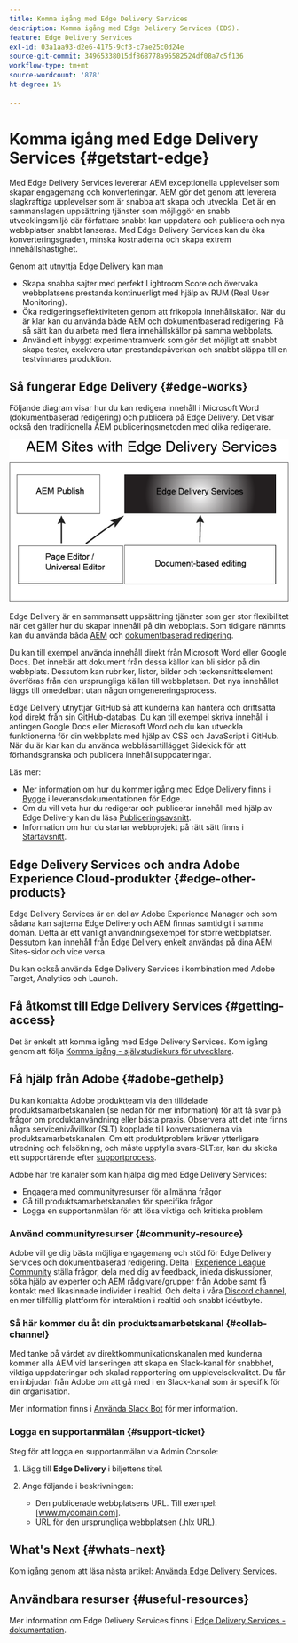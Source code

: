 ```yaml
---
title: Komma igång med Edge Delivery Services
description: Komma igång med Edge Delivery Services (EDS).
feature: Edge Delivery Services
exl-id: 03a1aa93-d2e6-4175-9cf3-c7ae25c0d24e
source-git-commit: 34965338015df868778a95582524df08a7c5f136
workflow-type: tm+mt
source-wordcount: '878'
ht-degree: 1%

---
```


# Komma igång med Edge Delivery Services {#getstart-edge}

Med Edge Delivery Services levererar AEM exceptionella upplevelser som skapar engagemang och konverteringar. AEM gör det genom att leverera slagkraftiga upplevelser som är snabba att skapa och utveckla. Det är en sammanslagen uppsättning tjänster som möjliggör en snabb utvecklingsmiljö där författare snabbt kan uppdatera och publicera och nya webbplatser snabbt lanseras. Med Edge Delivery Services kan du öka konverteringsgraden, minska kostnaderna och skapa extrem innehållshastighet.

Genom att utnyttja Edge Delivery kan man

* Skapa snabba sajter med perfekt Lightroom Score och övervaka webbplatsens prestanda kontinuerligt med hjälp av RUM (Real User Monitoring).
* Öka redigeringseffektiviteten genom att frikoppla innehållskällor. När du är klar kan du använda både AEM och dokumentbaserad redigering. På så sätt kan du arbeta med flera innehållskällor på samma webbplats.
* Använd ett inbyggt experimentramverk som gör det möjligt att snabbt skapa tester, exekvera utan prestandapåverkan och snabbt släppa till en testvinnares produktion.

## Så fungerar Edge Delivery {#edge-works}

Följande diagram visar hur du kan redigera innehåll i Microsoft Word (dokumentbaserad redigering) och publicera på Edge Delivery. Det visar också den traditionella AEM publiceringsmetoden med olika redigerare.

![Edge Delivery Architecture](assets/edgedelivery.png)

Edge Delivery är en sammansatt uppsättning tjänster som ger stor flexibilitet när det gäller hur du skapar innehåll på din webbplats. Som tidigare nämnts kan du använda båda [AEM](https://experienceleague.adobe.com/docs/experience-manager-cloud-service/content/sites/authoring/getting-started/concepts.html) och [dokumentbaserad redigering](https://www.hlx.live/docs/authoring).

Du kan till exempel använda innehåll direkt från Microsoft Word eller Google Docs. Det innebär att dokument från dessa källor kan bli sidor på din webbplats. Dessutom kan rubriker, listor, bilder och teckensnittselement överföras från den ursprungliga källan till webbplatsen. Det nya innehållet läggs till omedelbart utan någon omgenereringsprocess.

Edge Delivery utnyttjar GitHub så att kunderna kan hantera och driftsätta kod direkt från sin GitHub-databas. Du kan till exempel skriva innehåll i antingen Google Docs eller Microsoft Word och du kan utveckla funktionerna för din webbplats med hjälp av CSS och JavaScript i GitHub. När du är klar kan du använda webbläsartillägget Sidekick för att förhandsgranska och publicera innehållsuppdateringar.

Läs mer:

* Mer information om hur du kommer igång med Edge Delivery finns i [Bygge](https://www.hlx.live/docs/#build) i leveransdokumentationen för Edge.
* Om du vill veta hur du redigerar och publicerar innehåll med hjälp av Edge Delivery kan du läsa [Publiceringsavsnitt](https://www.hlx.live/docs/authoring).
* Information om hur du startar webbprojekt på rätt sätt finns i [Startavsnitt](https://www.hlx.live/docs/#launch).

## Edge Delivery Services och andra Adobe Experience Cloud-produkter {#edge-other-products}

Edge Delivery Services är en del av Adobe Experience Manager och som sådana kan sajterna Edge Delivery och AEM finnas samtidigt i samma domän. Detta är ett vanligt användningsexempel för större webbplatser. Dessutom kan innehåll från Edge Delivery enkelt användas på dina AEM Sites-sidor och vice versa.

Du kan också använda Edge Delivery Services i kombination med Adobe Target, Analytics och Launch.

## Få åtkomst till Edge Delivery Services {#getting-access}

Det är enkelt att komma igång med Edge Delivery Services. Kom igång genom att följa [Komma igång - självstudiekurs för utvecklare](https://www.hlx.live/developer/tutorial).

## Få hjälp från Adobe {#adobe-gethelp}

Du kan kontakta Adobe produktteam via den tilldelade produktsamarbetskanalen (se nedan för mer information) för att få svar på frågor om produktanvändning eller bästa praxis. Observera att det inte finns några servicenivåvillkor (SLT) kopplade till konversationerna via produktsamarbetskanalen. Om ett produktproblem kräver ytterligare utredning och felsökning, och måste uppfylla svars-SLT:er, kan du skicka ett supportärende efter [supportprocess](https://experienceleague.adobe.com/?lang=en&amp;support-tab=home#support).

Adobe har tre kanaler som kan hjälpa dig med Edge Delivery Services:

* Engagera med communityresurser för allmänna frågor
* Gå till produktsamarbetskanalen för specifika frågor
* Logga en supportanmälan för att lösa viktiga och kritiska problem

### Använd communityresurser {#community-resource}

Adobe vill ge dig bästa möjliga engagemang och stöd för Edge Delivery Services och dokumentbaserad redigering. Delta i [Experience League Community](https://adobe.ly/3Q6kTKl) ställa frågor, dela med dig av feedback, inleda diskussioner, söka hjälp av experter och AEM rådgivare/grupper från Adobe samt få kontakt med likasinnade individer i realtid. Och delta i våra [Discord channel](https://discord.gg/aem-live), en mer tillfällig plattform för interaktion i realtid och snabbt idéutbyte.

### Så här kommer du åt din produktsamarbetskanal {#collab-channel}

Med tanke på värdet av direktkommunikationskanalen med kunderna kommer alla AEM vid lanseringen att skapa en Slack-kanal för snabbhet, viktiga uppdateringar och skalad rapportering om upplevelsekvalitet. Du får en inbjudan från Adobe om att gå med i en Slack-kanal som är specifik för din organisation.

Mer information finns i [Använda Slack Bot](https://www.hlx.live/docs/slack) för mer information.

### Logga en supportanmälan {#support-ticket}

Steg för att logga en supportanmälan via Admin Console:

1. Lägg till **Edge Delivery** i biljettens titel.
2. Ange följande i beskrivningen:

   * Den publicerade webbplatsens URL. Till exempel: [www.mydomain.com].
   * URL för den ursprungliga webbplatsen (.hlx URL).

## What&#39;s Next {#whats-next}

Kom igång genom att läsa nästa artikel: [Använda Edge Delivery Services](/help/edge/using.md).

## Användbara resurser {#useful-resources}

Mer information om Edge Delivery Services finns i [Edge Delivery Services - dokumentation](https://www.hlx.live/docs/).
